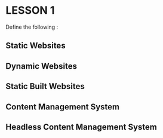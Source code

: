 # LESSON 1

Define the following :

## Static Websites


## Dynamic Websites


## Static Built Websites


## Content Management System


## Headless Content Management System


